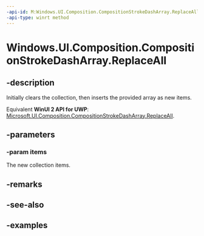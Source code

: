 ```yaml
---
-api-id: M:Windows.UI.Composition.CompositionStrokeDashArray.ReplaceAll(System.Single[])
-api-type: winrt method
---
```


<!-- Method syntax.
public void CompositionStrokeDashArray.ReplaceAll(Single[] items)
-->

# Windows.UI.Composition.CompositionStrokeDashArray.ReplaceAll

## -description

Initially clears the collection, then inserts the provided array as new items.

Equivalent **WinUI 2 API for UWP**: [Microsoft.UI.Composition.CompositionStrokeDashArray.ReplaceAll](/windows/winui/api/microsoft.ui.composition.compositionstrokedasharray.replaceall).

## -parameters
### -param items

The new collection items.

## -remarks

## -see-also

## -examples

